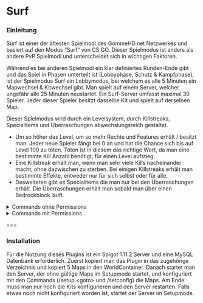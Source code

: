 # Surf

### Einleitung
Surf ist einer der ältesten Spielmodi des GommeHD.net Netzwerkes und basiert auf den Modus “Surf” von CS:GO. Dieser Spielmodus ist anders als andere PvP Spielmodi und unterscheidet sich in wichtigen Faktoren.

Während es bei anderen Spielmodi ein klar definiertes Runden-Ende gibt und das Spiel in Phasen unterteilt ist (Lobbyphase, Schutz & Kampfphase), ist der Spielmodus Surf ein Lobbymodus, bei welchem es alle 5 Minuten ein Mapwechsel & Kitwechsel gibt.
Man spielt auf einem Server, welcher ungefähr alle 25 Minuten neustartet. Ein Surf-Server umfasst maximal 30 Spieler. Jeder dieser Spieler besitzt dasselbe Kit und spielt auf derselben Map.

Dieser Spielmodus wird durch ein Levelsystem, durch Killstreaks, Specialitems und Überraschungen abwechslungsreich gestaltet.
* Um so höher das Level, um so mehr Rechte und Features erhält / besitzt man.
Jeder neue Spieler fängt bei 0 an und hat die Chance sich bis auf Level 100 zu töten.
Töten ist in diesem das richtige Wort, da man eine bestimmte Kill Anzahl benötigt, für einen Level aufstieg.
* Eine Killstreak erhält man, wenn man sehr viele Kills nacheinander macht, ohne dazwischen zu sterben.
Bei einigen Killstreaks erhält man bestimmte Effekte, entweder nur für sich selbst oder für alle.
* Desweiteren gibt es Specialitems die man nur bei den Überraschungen erhält.
Die Überraschungen erhält man sobald man über einen Bedrockblock läuft.

<details>
<summary>Commands ohne Permissions</summary>
* **/level** oder **/lvl** zeigt dir dein aktuelles Level, den Fortschritt bis zum nächsten Level und weiteres an.
* **/stats** oder **/stats <Player>** zeigt dir deine Stats oder die Stats eines anderen Spielers an.
</details>

<details>
<summary>Commands mit Permissions</summary>
* **/nextround** verkürzt die Wartezeit bis zu einer neuen Runde auf 10 Sekunden. `Permission: surf.nextround`
* **/setup** startet oder stoppt den Setupmode `Permission: surf.setup`
* **/setup goto \<map>** teleportiert den Spieler zu der ausgewählten Map `Permission: surf.setup`
* **/setconfig** setzt die Koordinaten des Spawns und schaltet die Map im Spiel frei. `Permission: surf.setup`
</details>

===

###  Installation
Für die Nutzung dieses Plugins ist ein Spigot 1.11.2 Server und eine MySQL Datenbank erforderlich. Zuerst kopiert man das Plugin in das zugehörige Verzeichnis und kopiert 5 Maps in den WorldContainer. Danach startet man den Server, der ohne gültige Maps im Setupmode startet, und konfiguriert mit den Commands (/setup \<goto> und /setconfig) die Maps. Am Ende muss man nur noch die Kits konfigurieren und den Server restarten. Falls etwas noch nicht konfiguriert worden ist, startet der Server im Setupmode.


